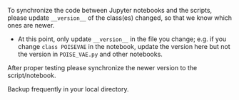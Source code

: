 To synchronize the code between Jupyter notebooks and the scripts, please update `__version__` of the class(es) changed, so that we know which ones are newer. 
- At this point, only update `__version__` in the file you change; e.g. if you change `class POISEVAE` in the notebook, update the version here but not the version in `POISE_VAE.py` and other notebooks.

After proper testing please synchronize the newer version to the script/notebook.

Backup frequently in your local directory.

